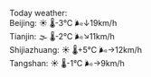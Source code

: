 Today weather:  
Beijing: ☀️ 🌡️-3°C 🌬️↓19km/h  
Tianjin: 🌫  🌡️-2°C 🌬️↘11km/h  
Shijiazhuang: ☀️ 🌡️+5°C 🌬️→12km/h  
Tangshan: ☀️ 🌡️-1°C 🌬️→9km/h  
